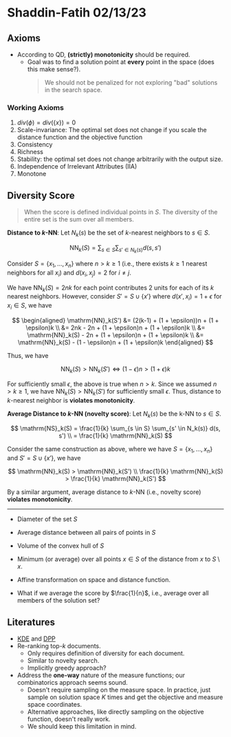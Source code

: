 # Shaddin-Fatih 02/13/23

## Axioms

- According to QD, **(strictly) monotonicity** should be required.
  - Goal was to find a solution point at **every** point in the space (does
    this make sense?).
    > We should not be penalized for not exploring "bad" solutions in the search
    > space.

### Working Axioms

1. $div(\phi) = div(\{x\}) = 0$
1. Scale-invariance: The optimal set does not change if you scale the distance
   function and the objective function
1. Consistency
1. Richness
1. Stability: the optimal set does not change arbitrarily with the output size.
1. Independence of Irrelevant Attributes (IIA)
1. Monotone

## Diversity Score

> When the score is defined individual points in $S$. The diversity of the
> entire set is the sum over all members.

**Distance to $k$-NN**:
Let $N_k(s)$ be the set of $k$-nearest neighbors to $s \in S$.

$$
\mathrm{NN}_k(S) = \sum_{s \in S}\sum_{s' \in N_k(s)} d(s, s')
$$

Consider $S = \{x_1, \dots, x_n\}$ where $n > k \ge 1$ (i.e., there exists $k
\ge 1$ nearest neighbors for all $x_i$) and $d(x_i, x_j) = 2$ for $i \ne j$.

We have $\mathrm{NN}_k(S) = 2nk$ for each point contributes 2 units for each of its $k$
nearest neighbors.
However, consider $S' = S \cup \{x'\}$ where $d(x', x_i) = 1 + \epsilon$ for $x_i \in S$,
we have

$$
\begin{aligned}
\mathrm{NN}_k(S') &= (2(k-1) + (1 + \epsilon))n + (1 + \epsilon)k \\
                  &= 2nk - 2n + (1 + \epsilon)n + (1 + \epsilon)k \\
                  &= \mathrm{NN}_k(S) - 2n + (1 + \epsilon)n + (1 + \epsilon)k \\
                  &= \mathrm{NN}_k(S) - (1 - \epsilon)n + (1 + \epsilon)k
\end{aligned}
$$

Thus, we have

$$
\mathrm{NN}_k(S) > \mathrm{NN}_k(S') \iff (1 - \epsilon)n > (1 + \epsilon)k
$$

For sufficiently small $\epsilon$, the above is true when $n > k$.
Since we assumed $n > k \ge 1$, we have $\mathrm{NN}_k(S) > \mathrm{NN}_k(S')$
for sufficiently small $\epsilon$.
Thus, distance to $k$-nearest neighbor is **violates monotonicity**.

**Average Distance to $k$-NN (novelty score)**:
Let $N_k(s)$ be the k-NN to $s \in S$.

$$
\mathrm{NS}_k(S) = \frac{1}{k} \sum_{s \in S} \sum_{s' \in N_k(s)} d(s, s') \\
      = \frac{1}{k} \mathrm{NN}_k(S)
$$

Consider the same construction as above, where we have $S = \{x_1, \dots,
x_n\}$ and $S' = S \cup \{x'\}$, we have

$$
\mathrm{NN}_k(S) > \mathrm{NN}_k(S') \\
\frac{1}{k} \mathrm{NN}_k(S) > \frac{1}{k} \mathrm{NN}_k(S')
$$

By a similar argument, average distance to $k$-NN (i.e., novelty score)
**violates monotonicity**.

---

- Diameter of the set $S$
- Average distance between all pairs of points in $S$
- Volume of the convex hull of $S$
- Minimum (or average) over all points $x \in S$ of the distance from $x$ to $S
  \setminus x$.
- Affine transformation on space and distance function.

- What if we average the score by $\frac{1}{n}$, i.e., average over all members
  of the solution set?

## Literatures

- [KDE](/home/dawei/.mind/data/20230213130435-KDE.md) and
  [DPP](/home/dawei/.mind/data/20230213132137-DPP.md)
- Re-ranking top-$k$ documents.
  - Only requires definition of diversity for each document.
  - Similar to novelty search.
  - Implicitly greedy approach?
- Address the **one-way** nature of the measure functions; our combinatorics
  approach seems sound.
  - Doesn't require sampling on the measure space. In practice, just sample on
    solution space $K$ times and get the objective and measure space
    coordinates.
  - Alternative approaches, like directly sampling on the objective function,
    doesn't really work.
  - We should keep this limitation in mind.
